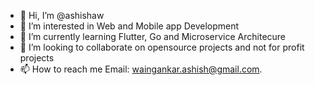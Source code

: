 - 👋 Hi, I’m @ashishaw
- 👀 I’m interested in Web and Mobile app Development
- 🌱 I’m currently learning Flutter, Go and Microservice Architecure
- 💞️ I’m looking to collaborate on opensource projects and not for profit projects
- 📫 How to reach me Email: waingankar.ashish@gmail.com.

<!---
ashishaw/ashishaw is a ✨ special ✨ repository because its `README.md` (this file) appears on your GitHub profile.
You can click the Preview link to take a look at your changes.
--->

